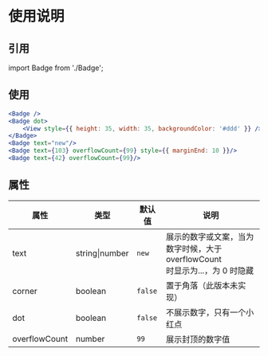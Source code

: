 # 使用说明

## 引用
import Badge from './Badge';

## 使用
```jsx
<Badge />
<Badge dot>
    <View style={{ height: 35, width: 35, backgroundColor: '#ddd' }} />
</Badge>
<Badge text="new"/>
<Badge text={103} overflowCount={99} style={{ marginEnd: 10 }}/>
<Badge text={42} overflowCount={99}/>
```

## 属性
属性 | 类型 | 默认值 | 说明
----|-----|------|------
text | string\|number | `new` | 展示的数字或文案，当为数字时候，大于 overflowCount <br/> 时显示为...，为 0 时隐藏
corner | boolean | `false` | 置于角落（此版本未实现）
dot | boolean | `false` | 不展示数字，只有一个小红点
overflowCount | number | `99` | 展示封顶的数字值
